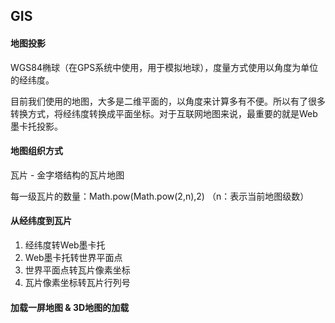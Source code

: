 ## GIS

#### 地图投影

WGS84椭球（在GPS系统中使用，用于模拟地球），度量方式使用以角度为单位的经纬度。

目前我们使用的地图，大多是二维平面的，以角度来计算多有不便。所以有了很多转换方式，将经纬度转换成平面坐标。对于互联网地图来说，最重要的就是Web墨卡托投影。

#### 地图组织方式

瓦片 - 金字塔结构的瓦片地图

每一级瓦片的数量：Math.pow(Math.pow(2,n),2)   （n：表示当前地图级数）

#### 从经纬度到瓦片

1. 经纬度转Web墨卡托
2. Web墨卡托转世界平面点
3. 世界平面点转瓦片像素坐标
4. 瓦片像素坐标转瓦片行列号

#### 加载一屏地图 & 3D地图的加载